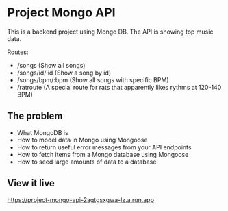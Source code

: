 # Project Mongo API
This is a backend project using Mongo DB. The API is showing top music data.

Routes: 
- /songs (Show all songs)
- /songs/id/:id (Show a song by id)
- /songs/bpm/:bpm (Show all songs with specific BPM) 
- /ratroute (A special route for rats that apparently likes rythms at 120-140 BPM)

## The problem
- What MongoDB is
- How to model data in Mongo using Mongoose
- How to return useful error messages from your API endpoints
- How to fetch items from a Mongo database using Mongoose
- How to seed large amounts of data to a database

## View it live
https://project-mongo-api-2agtgsxgwa-lz.a.run.app